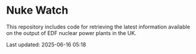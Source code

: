 # Nuke Watch

This repository includes code for retrieving the latest information available on the output of EDF nuclear power plants in the UK.

Last updated: 2025-06-16 05:18